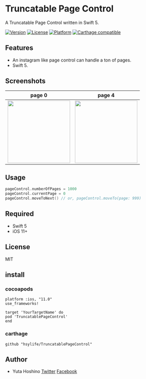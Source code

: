 # Truncatable Page Control
A Truncatable Page Control written in Swift 5.

[![Version](https://img.shields.io/cocoapods/v/TruncatablePageControl.svg?style=flat)](http://cocoadocs.org/docsets/TruncatablePageControl) 
[![License](https://img.shields.io/cocoapods/l/TruncatablePageControl.svg?style=flat)](http://cocoadocs.org/docsets/TruncatablePageControl)
[![Platform](https://img.shields.io/cocoapods/p/TruncatablePageControl.svg?style=flat)](http://cocoadocs.org/docsets/TruncatablePageControl)
[![Carthage compatible](https://img.shields.io/badge/Carthage-compatible-4BC51D.svg?style=flat)](https://github.com/hsylife/TruncatablePageControl)

## Features
- An instagram like page control can handle a ton of pages.
- Swift 5.

## Screenshots
|  page 0  |  page 4  |
| ---- | ---- |
|  <img src="https://user-images.githubusercontent.com/11023238/68178729-7142e280-ffd0-11e9-9e62-1e43b946c0f7.png" width="200">  |  <img src="https://user-images.githubusercontent.com/11023238/68178730-7142e280-ffd0-11e9-8c73-78f005bc55fb.png" width="200">  |


## Usage

```swift
pageControl.numberOfPages = 1000
pageControl.currentPage = 0
pageControl.moveToNext() // or, pageControl.moveTo(page: 999)

```

## Required
- Swift 5
- iOS 11+

## License
MIT

## install
### cocoapods
```Podfile
platform :ios, "11.0" 
use_frameworks!

target 'YourTargetName' do
pod 'TruncatablePageControl'
end
```

### carthage
```Cartfile
github "hsylife/TruncatablePageControl"
```

## Author
- Yuta Hoshino [Twitter](https://twitter.com/hsylife) [Facebook](https://www.facebook.com/yuta.hoshino)
